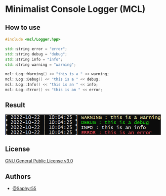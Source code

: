 
# Minimalist Console Logger (MCL)


## How to use

```cpp
#include <mcl/Logger.hpp>
```

```cpp
std::string error = "error";
std::string debug = "debug";
std::string info = "info";
std::string warning = "warning";
```

```cpp
mcl::Log::Warning() << "this is a " << warning;
mcl::Log::Debug() << "this is a " << debug;
mcl::Log::Info() << "this is an " << info;
mcl::Log::Error() << "this is an " << error;
```


## Result

![console result](https://github.com/Saphyr55/MCL/blob/master/res/result.png)


## License

[GNU General Public License v3.0](https://choosealicense.com/licenses/gpl-3.0/)


## Authors

- [@Saphyr55](https://www.github.com/Saphyr55)


